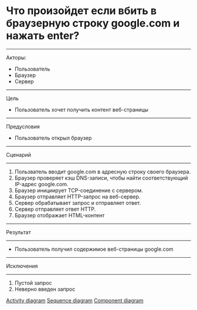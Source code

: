 # Что произойдет если вбить в браузерную строку google.com и нажать enter?
***
Акторы:
- Пользователь
- Браузер
- Cервер
***
Цель
* Пользователь хочет получить контент веб-страницы
***
Предусловия
* Пользователь открыл браузер
***
Сценарий
***
1) Пользватель вводит google.com в адресную строку своего браузера.
2) Браузер проверяет кэш DNS-записи, чтобы найти соответствующий IP-адрес google.com.
3) Браузер инициирует TCP-соединение с сервером.
4) Браузер отправляет HTTP-запрос на веб-сервер.
5) Сервер обрабатывает запрос и отправляет ответ.
6) Сервер отправляет ответ HTTP.
7) Браузер отображает HTML-контент
 ***
 Результат
***
- Пользователь получил содержимое веб-страницы google.com
***
Исключения
***
1. Пустой запрос
2. Неверно введен запрос

[Activity diagram](https://github.com/mai-re-course/uc-univercity-chat-IvanRudko/blob/master/ActivityDiagram.png)
[Sequence diagram](https://github.com/mai-re-course/uc-univercity-chat-IvanRudko/blob/master/SequenceDiagram.png)
[Component diagram](https://github.com/mai-re-course/uc-univercity-chat-IvanRudko/blob/master/ComponentDiagram.png)
